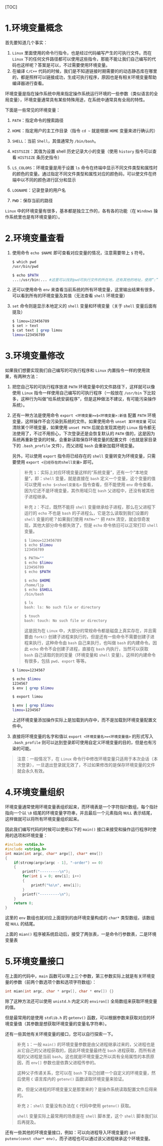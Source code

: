 [TOC]

# 1.环境变量概念

首先要知道几个事实：

1.   `Linux` 里面使用的命令行指令，也是经过代码编写产生的可执行文件。而在 `Linux` 下的任何文件路径都可以使用这些指令，那能不能让我们自己编写的代码也这样呢？答案是可以，不过需要使用环境变量。
2.   在编译 `C/C++` 代码的时候，我们是不知道链接时期需要的的动态静态库在哪里的，都是照样可以链接成功，生成可执行程序，原因也是有相关环境变量帮助编译器进行查看。

环境变量是指在操作系统中用来指定操作系统运行环境的一些参数（类似语言的全局变量），环境变量通常具有某些特殊用途，在系统中通常具有全局的特性。  

下面是一些常见的环境变量：

1. `PATH`：指定命令的搜索路径

2. `HOME`：指定用户的主工作目录（指令 `cd ~` 就是根据 `HOME` 变量来进行确认的）

3. `SHELL`：当前 `Shell`，其值通常为 `/bin/bash`。

4. `HISTSIZE`：其值为设置 shell 历史记录大小的变量（使用 `history` 指令可以查看 `HISTSIZE` 条历史指令）

5. `LS_COLORS`：环境变量是用于设置 `ls` 命令在终端中显示不同文件类型和属性时的颜色的变量。通过指定不同文件类型和属性对应的颜色码，可以使文件在终端中以不同的颜色进行区分和显示

6. `LOGNAME`：记录登录的用户名

7. `PWD`：保存当前的路径

`Linux` 中的环境变量有很多，基本都是独立工作的，各有各的功能（在 `Windows` 操作系统里也是有环境变量的）。  

# 2.环境变量查看

1.   使用命令 `echo $NAME` 即可查看对应变量的情况，注意需要带上 `$` 符号。

     ```bash
     $ which pwd
     /usr/bin/pwd
     
     $ echo $PATH
     ...:/usr/bin:... #这里可以找到pwd可执行文件的所在地，还有其他的地址，使用“:”进行分割
     ```

2.   还可以使用命令 `env` 来查看当前系统的所有环境变量，这里输出结果有很多，可以看到所有的环境变量及其值（无法查看 `shell` 环境变量）

3.   `set` 命令则是显示本地定义的 `shell` 变量和环境变量（关于 `shell` 变量后面有提及）

     ```bash
     $ limou=123456789
     $ set > text
     $ cat text | grep limou
     limou=123456789
     ```

# 3.环境变量修改

如果我们想要实现我们自己编写的可执行程序和 `Linux` 内置指令一样的使用效果，有两种方法：

1.   把您自己写的可执行程序放进 `PATH` 环境变量中的文件路径下，这样就可以像使用 `Linux` 指令一样使用自己编写的可执行程序（一般放在 `/usr/bin` 下比较多，这种行为叫做“给系统安装程序”，但是这种做法不建议，有可能污染操作系统）。

2.   还有一种方法是使用命令 `export <环境变量>=$<环境变量>:新值` 配置 `PATH` 环境变量，这样操作不会污染到系统的文件。如果使用命令 `unset 某环境变量` 可以清除某个环境变量，如果使用 `unset PATH` 后就会发现其他的 `Linux` 指令都无法使用了，不过不用担心，下次登录还是会恢复默认的 `PATH` 值的，这是因为系统再重新登录的时候，会重新读取保存环境变量的配置文件（也就是家目录下的 `.bash_profile` 文件），而父进程 `bash` 会重新加载环境变量。

     另外，可以使用 `export` 指令将已经存在的 `shell` 变量转变为环境变量，只需要使用 `export <已经存在的shell变量>` 即可。

     >   补充 `1`：实际上对应环境变量这样的“系统变量”，还有一个“本地变量”，即：`shell` 变量，就是直接在 `bash` 定义一个变量，这个变量的值可以使用 `echo $<sheel变量名>` 指令查看，但不能使用 `env` 命令查看，因为它还不是环境变量，其作用域只在 `bash` 父进程中，还没有被其他子进程继承。
     >
     >   补充 `2`：不过，既然不能将 `shell` 变量继承给子进程，那么在父进程下运行的 `echo` 不也是 `bash` 的子进程么，它是怎么读取到我们设置的 `shell` 变量的呢？如果我们使用 `PATH=""` 把 `PATH` 清空，就会惊奇发现，其他大部分命令都失效了，但是 `echo` 命令依旧可以正常打印 `shell` 变量。
     >
     >   ```bash
     >   $ limou=123456789
     >   $ echo $limou
     >   123456789
     >   
     >   $ PATH=""
     >   $ echo $limou
     >   123456789
     >   $ echo $PATH
     >   
     >   $ echo $HOME
     >   /home/ljp
     >   $ echo $SHELL
     >   /bin/bash
     >   
     >   $ ls
     >   bash: ls: No such file or directory
     >   
     >   $ touch
     >   bash: touch: No such file or directory
     >   ```
     >
     >   这是因为在 `Linux` 中，大部分的常规命令都是磁盘上真实存在，并且需要由 `fork()` 创建子进程来执行的，但是还有一些命令不需要创建子进程来执行，这种命令由 `bash` 自己来执行，也叫做 `bash` 的内建命令。因此 `echo` 命令不会创建子进程，直接在 `bash` 内执行，当然可以获取 `bash` 自己读取的到的变量（环境变量和 `shell` 变量）。这样的内建命令有很多，包括 `pwd`、`export` 等等。

     ```bash
     $ limou=1234567
     
     $ echo $limou
     1234567
     $ env | grep $limou
     
     $ export limou
     
     $ env | grep $limou
     limou=1234567 
     ```

     上述环境变量添加操作实际上是加载到内存中，而不是加载到环境变量配置文件中。

3.   直接将环境变量的名字和值以 `export <环境变量名>=<环境变量值>` 的形式写入 `.bash_profile` 则可以达到登录即可使用自定义环境变量的目的，但是也有污染的可能。

>   注意：一般情况下，在 `Linux` 命令行中修改环境变量只适用于本次会话（本次登录），一旦退出登录就无效了，不过如果修改的是保存环境变量的文件就会永久有效。

# 4.环境变量组织

环境变量通常使用环境变量表组织起来，而环境表是一个字符指针数组，每个指针指向一个以 `\0` 结尾的环境变量字符串，并且最后一个元素指向 `NULL` 表示结尾，这样做就可以将所有环境变量组织起来。

因此我们编写代码的时候可以使用以下的 `main()` 接口来接受和操作运行程序时使用的选项和环境变量：

```cpp
#include <stdio.h>
#include <string.h>
int main(int argc, char* argv[], char* env[])
{
    if(strcmp(argv[argc - 1], "-order") == 0)
    {
        printf("---------\n");
        for(int i = 0; env[i]; i++)
        {
            printf("%s\n", env[i]);
        }
        printf("---------\n");
    }
    return 0;
}
```

这里的 `env` 数组也就对应上面提到的由环境变量构成的 `char*` 类型数组，该数组视 `NULL` 的结尾。

上面的 `mian()` 程序被系统启动后，接受了两张表，一是命令行参数表，二是环境变量表

# 5.环境变量接口

在上面的代码中，`main` 函数可以带上三个参数，第三参数实际上就是有关环境变量的参数（前两个数选项个数和选项字符数组）：

```c
int mian(int argc, char * argv[], char * env[]) {}
```

除了这种方法还可以使用 `unistd.h` 内定义的 `environ[]` 全局数组来获取环境变量的值。

但是最常用的是使用 `stdlib.h` 的 `getenv()` 函数，可以根据参数来获取对应的环境变量值（其参数是想获取环境变量的变量名字符串）。

还有一些其他有关环境变量的接口，您可以自行探索一下。

> 补充 `1`：一般 `main()` 的环境变量参数是由父进程继承过来的，父进程也是从它自己的父进程获取的，因此环境变量最终在 `bash` 进程获取，而所有进程的父进程是当前 `bash`。这也就是环境变量之所以具有全局属性的本质原因，而 `env[]` 参数也是依靠父进程传参的。
>
> 这种父子传递关系，您可以在 `bash` 下自己创建一个自定义的环境变量，然后使用 `C` 语言库内的 `getenv()` 函数读取环境变量来验证。
>
> 欸，但是父进程的环境变量又是那里来的？是操作系统读取配置文件后得来的。
>
> 补充 `2`：`shell` 变量没有办法在 `C` 代码中使用 `getenv()` 获取。
>
> `shell` 变量实际上最常用的场景是在 `shell` 脚本里，这个 `shell` 脚本我们以后再提及。

还有一些其他的环境变量接口，例如：可以向进程导入环境变量的 `int putenv(const char* env)`，而子进程也可以通过该父进程继承这个环境变量。
